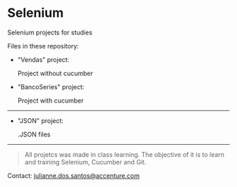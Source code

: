 # Selenium
Selenium projects for studies

Files in these repository:
 - "Vendas" project: 
 
      Project without cucumber
 - "BancoSeries" project:
 
      Project with cucumber
      
 ----------------------------------
 - "JSON" project:
      
      .JSON files

----------------------------------
> All projetcs was made in class learning.
> The objective of it is to learn and training Selenium, Cucumber and Git. 

Contact: julianne.dos.santos@accenture.com
